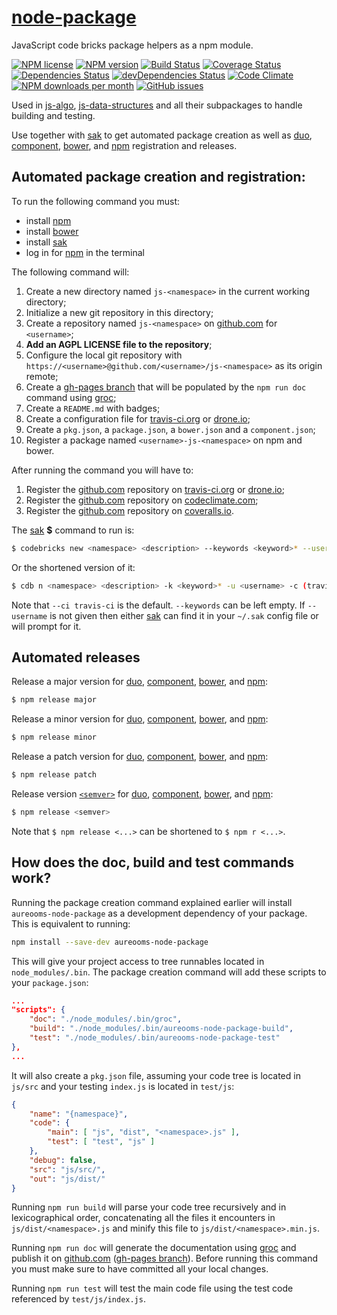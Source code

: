 # [node-package](https://github.com/aureooms/node-package)

JavaScript code bricks package helpers as a npm module.

[![NPM license](http://img.shields.io/npm/l/aureooms-node-package.svg?style=flat)](https://raw.githubusercontent.com/aureooms/node-package/master/LICENSE)
[![NPM version](http://img.shields.io/npm/v/aureooms-node-package.svg?style=flat)](https://www.npmjs.org/package/aureooms-node-package)
[![Build Status](http://img.shields.io/travis/aureooms/node-package.svg?style=flat)](https://travis-ci.org/aureooms/node-package)
[![Coverage Status](http://img.shields.io/coveralls/aureooms/node-package.svg?style=flat)](https://coveralls.io/r/aureooms/node-package)
[![Dependencies Status](http://img.shields.io/david/aureooms/node-package.svg?style=flat)](https://david-dm.org/aureooms/node-package#info=dependencies)
[![devDependencies Status](http://img.shields.io/david/dev/aureooms/node-package.svg?style=flat)](https://david-dm.org/aureooms/node-package#info=devDependencies)
[![Code Climate](http://img.shields.io/codeclimate/github/aureooms/node-package.svg?style=flat)](https://codeclimate.com/github/aureooms/node-package)
[![NPM downloads per month](http://img.shields.io/npm/dm/aureooms-node-package.svg?style=flat)](https://www.npmjs.org/package/aureooms-node-package)
[![GitHub issues](http://img.shields.io/github/issues/aureooms/node-package.svg?style=flat)](https://github.com/aureooms/node-package/issues)

Used in [js-algo](https://github.com/aureooms/js-algo),
[js-data-structures](https://github.com/aureooms/js-data-structures)
and all their subpackages to handle building and testing.

Use together with [sak](https://github.com/aureooms/sak) to get
automated package creation as well as [duo](https://github.com/duojs/duo),
[component](https://github.com/componentjs/component),
[bower](https://github.com/bower/bower), and [npm](https://github.com/npm/npm)
registration and releases.

## Automated package creation and registration:

To run the following command you must:

  - install [npm](https://github.com/npm/npm)
  - install [bower](https://github.com/bower/bower)
  - install [sak](https://github.com/aureooms/sak)
  - log in for [npm](https://github.com/npm/npm) in the terminal

The following command will:

  1. Create a new directory named `js-<namespace>` in the current working
directory;
  2. Initialize a new git repository in this directory;
  3. Create a repository named `js-<namespace>` on [github.com](https://github.com) for `<username>`;
  4. **Add an AGPL LICENSE file to the repository**;
  5. Configure the local git repository with
`https://<username>@github.com/<username>/js-<namespace>`
as its origin remote;
  6. Create a [gh-pages branch](https://pages.github.com/) that will be populated by the `npm run doc` command
using [groc](https://github.com/nevir/groc);
  7. Create a `README.md` with badges;
  8. Create a configuration file for [travis-ci.org](https://travis-ci.org/) or [drone.io](https://drone.io/);
  9. Create a `pkg.json`, a `package.json`, a `bower.json` and a `component.json`;
  10. Register a package named `<username>-js-<namespace>` on npm and bower.

After running the command you will have to:

  1. Register the [github.com](https://github.com) repository on [travis-ci.org](https://travis-ci.org/) or [drone.io](https://drone.io/);
  2. Register the [github.com](https://github.com) repository on [codeclimate.com](https://codeclimate.com/);
  3. Register the [github.com](https://github.com) repository on [coveralls.io](https://coveralls.io/).

The [sak](https://github.com/aureooms/sak) **$** command to run is:

```sh
$ codebricks new <namespace> <description> --keywords <keyword>* --username <username> --ci (travis-ci|drone.io)
```

Or the shortened version of it:

```sh
$ cdb n <namespace> <description> -k <keyword>* -u <username> -c (travis-ci|drone.io)
```

Note that `--ci travis-ci` is the default. `--keywords` can be left empty.
If `--username` is not given then either [sak](https://github.com/aureooms/sak)
can find it in your `~/.sak` config file or will prompt for it.

## Automated releases

Release a major version for [duo](https://github.com/duojs/duo),
[component](https://github.com/componentjs/component),
[bower](https://github.com/bower/bower), and [npm](https://github.com/npm/npm):

```sh
$ npm release major
```

Release a minor version for [duo](https://github.com/duojs/duo),
[component](https://github.com/componentjs/component),
[bower](https://github.com/bower/bower), and [npm](https://github.com/npm/npm):

```sh
$ npm release minor
```

Release a patch version for [duo](https://github.com/duojs/duo),
[component](https://github.com/componentjs/component),
[bower](https://github.com/bower/bower), and [npm](https://github.com/npm/npm):

```sh
$ npm release patch
```

Release version [`<semver>`](http://semver.org/) for [duo](https://github.com/duojs/duo),
[component](https://github.com/componentjs/component),
[bower](https://github.com/bower/bower), and [npm](https://github.com/npm/npm):

```sh
$ npm release <semver>
```

Note that `$ npm release <...>` can be shortened to `$ npm r <...>`.


## How does the doc, build and test commands work?

Running the package creation command explained earlier will install
`aureooms-node-package` as a development dependency of your package. This is
equivalent to running:

```sh
npm install --save-dev aureooms-node-package
```

This will give your project access to tree runnables located in
`node_modules/.bin`. The package creation command will add these scripts to
your `package.json`:

```json
...
"scripts": {
	"doc": "./node_modules/.bin/groc",
	"build": "./node_modules/.bin/aureooms-node-package-build",
	"test": "./node_modules/.bin/aureooms-node-package-test"
},
...
```

It will also create a `pkg.json` file, assuming your code tree is located in
`js/src` and your testing `index.js` is located in `test/js`:

```json
{
	"name": "{namespace}",
	"code": {
		"main": [ "js", "dist", "<namespace>.js" ],
		"test": [ "test", "js" ]
	},
	"debug": false,
	"src": "js/src/",
	"out": "js/dist/"
}
```

Running `npm run build` will parse your code tree recursively and in
lexicographical order, concatenating all the files it encounters in
`js/dist/<namespace>.js` and minify this file to `js/dist/<namespace>.min.js`.

Running `npm run doc` will generate the documentation using
[groc](https://github.com/nevir/groc) and publish it on
[github.com](https://github.com/) ([gh-pages branch](https://pages.github.com/)). Before running this command you must make
sure to have committed all your local changes.

Running `npm run test` will test the main code file using the test code
referenced by `test/js/index.js`.
